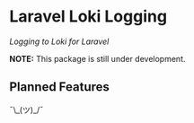 # Laravel Loki Logging

_Logging to Loki for Laravel_

**NOTE:** This package is still under development.

## Planned Features

¯\\\_(ツ)_/¯